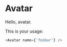 # Avatar

Hello, avatar.

This is your usage:

<!-- STORY -->

```javascript
<Avatar name={'foobar'} />
```
